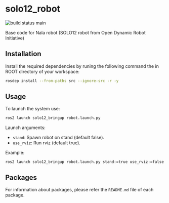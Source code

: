 # solo12_robot

![build status main](https://github.com/a2s-institute/solo12_robot/actions/workflows/main.yaml/badge.svg)

Base code for Nala robot (SOLO12 robot from Open Dynamic Robot Initiative)

## Installation

Install the required dependencies by runing the following command the in ROOT directory of your workspace:

```bash
rosdep install --from-paths src --ignore-src -r -y
```

## Usage

To launch the system use:

```bash
ros2 launch solo12_bringup robot.launch.py
```

Launch arguments:
- `stand`: Spawn robot on stand (default false).
- `use_rviz`: Run rviz (default true).

Example:

```
ros2 launch solo12_bringup robot.launch.py stand:=true use_rviz:=false
```

## Packages

For information about packages, please refer the `README.md` file of each package.
